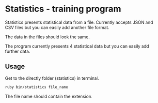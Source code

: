 # Statistics - training program

Statistics presents statistical data from a file. Currently accepts JSON and CSV files but you can easily add another file format.

The data in the files should look the same.

The program currently presents 4 statistical data but you can easily add further data.

## Usage

Get to the directly folder (statistics) in terminal.

```bash
ruby bin/statistics file_name
```

The file name should contain the extension.

